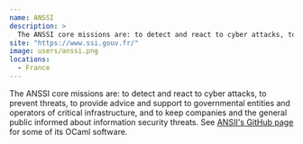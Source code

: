 ```yaml
---
name: ANSSI
description: > 
  The ANSSI core missions are: to detect and react to cyber attacks, to prevent threats, to provide advice and support to governmental entities and operators of critical infrastructure, and to keep companies and the general public informed about information security threats
site: "https://www.ssi.gouv.fr/"
image: users/anssi.png
locations: 
  - France
---
```


The ANSSI core missions are: to detect and react to cyber attacks, to prevent threats, to provide advice and support to governmental entities and operators of critical infrastructure, and to keep companies and the general public informed about information security threats. See [ANSII's GitHub page](https://github.com/anssi-fr) for some of its OCaml software.
